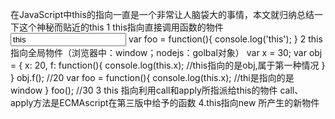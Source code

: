 在JavaScript中this的指向一直是一个非常让人脑袋大的事情，本文就归纳总结一下这个神秘而贴近的this
1 this指向直接调用函数的物件
        <input type='text' name = 'this' value = 'this' onclick='foo()' />
        var foo  = function(){
            console.log('this');
        }
2 this指向全局物件（浏览器中：window；nodejs：golbal对象）
        var x = 30;
        var obj = {
            x: 20,
            f: function(){
                console.log(this.x); //this指向的是obj,属于第一种情况
            }
        }
        obj.f(); //20
        var foo = function(){
            console.log(this.x); //thi是指向的是window
        }
        foo(); //30
3 this 指向利用call和apply所指派给this的物件
    call、apply方法是ECMAscript在第三版中给予的函数
4.this指向new 所产生的新物件
    